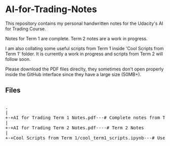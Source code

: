 # AI-for-Trading-Notes

This repository contains my personal handwritten notes for the Udacity's AI for Trading Course.

Notes for Term 1 are complete. 
Term 2 notes are a work in progress. 

I am also collating some useful scripts from Term 1 inside 'Cool Scripts from Term 1' folder. It is currently a work in progress and scripts from Term 2 will follow soon. 

Please download the PDF files direclty, they sometimes don't open properly inside the GitHub interface since they have a large size (50MB+). 

## Files

<pre>

.
|
+-+AI for Trading Term 1 Notes.pdf---# Complete notes from Term 1
|
+-+AI for Trading Term 2 Notes.pdf----# Term 2 Notes 
|
+-+Cool Scripts from Term 1/cool_term1_scripts.ipynb---# Useful Scripts

</pre>
